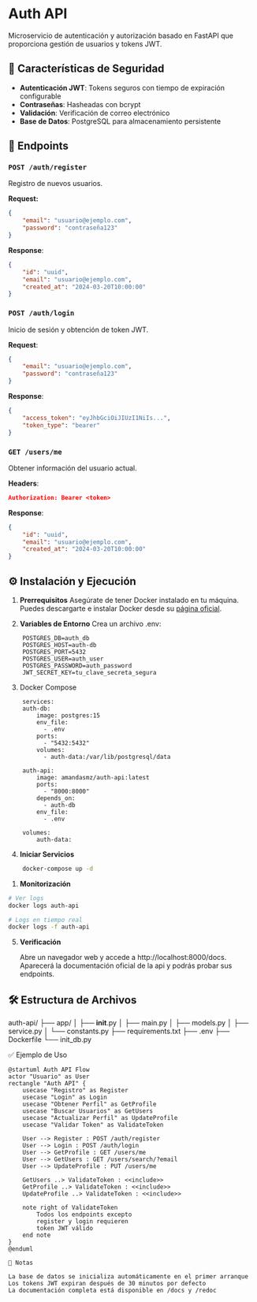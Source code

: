 # Auth API

Microservicio de autenticación y autorización basado en FastAPI que proporciona gestión de usuarios y tokens JWT.

## 🔐 Características de Seguridad

- **Autenticación JWT**: Tokens seguros con tiempo de expiración configurable
- **Contraseñas**: Hasheadas con bcrypt
- **Validación**: Verificación de correo electrónico
- **Base de Datos**: PostgreSQL para almacenamiento persistente

## 🚀 Endpoints

### `POST /auth/register`
Registro de nuevos usuarios.

**Request:**
```json
{
    "email": "usuario@ejemplo.com",
    "password": "contraseña123"
}
```
**Response**:
```json
{
    "id": "uuid",
    "email": "usuario@ejemplo.com",
    "created_at": "2024-03-20T10:00:00"
}
```

### `POST /auth/login`
Inicio de sesión y obtención de token JWT.

**Request**:
```json
{
    "email": "usuario@ejemplo.com",
    "password": "contraseña123"
}
```
**Response**:
```json
{
    "access_token": "eyJhbGciOiJIUzI1NiIs...",
    "token_type": "bearer"
}
```
### `GET /users/me`
Obtener información del usuario actual.

**Headers**:
```json
Authorization: Bearer <token>
```
**Response**:
```json
{
    "id": "uuid",
    "email": "usuario@ejemplo.com",
    "created_at": "2024-03-20T10:00:00"
}
```
## ⚙️ Instalación y Ejecución
1. **Prerrequisitos**
    Asegúrate de tener Docker instalado en tu máquina. Puedes descargarte e instalar Docker desde su [página oficial](https://www.docker.com/).

2. **Variables de Entorno**
Crea un archivo .env:
```env
    POSTGRES_DB=auth_db
    POSTGRES_HOST=auth-db
    POSTGRES_PORT=5432
    POSTGRES_USER=auth_user
    POSTGRES_PASSWORD=auth_password
    JWT_SECRET_KEY=tu_clave_secreta_segura
```
3. Docker Compose
```compose
    services:
    auth-db:
        image: postgres:15
        env_file:
          - .env
        ports:
          - "5432:5432"
        volumes:
          - auth-data:/var/lib/postgresql/data

    auth-api:
        image: amandasmz/auth-api:latest
        ports:
          - "8000:8000"
        depends_on:
          - auth-db
        env_file:
          - .env

    volumes:
        auth-data:
```

4. **Iniciar Servicios**

```bash
    docker-compose up -d
```
1. **Monitorización**

```bash
# Ver logs
docker logs auth-api

# Logs en tiempo real
docker logs -f auth-api
```

5. **Verificación**

    Abre un navegador web y accede a http://localhost:8000/docs. Aparecerá la documentación oficial de la api y podrás probar sus endpoints.

## 🛠️ Estructura de Archivos

auth-api/
├── app/
│   ├── __init__.py
│   ├── main.py
│   ├── models.py
│   ├── service.py
│   └── constants.py
├── requirements.txt
├── .env
├── Dockerfile
└── init_db.py

✅ Ejemplo de Uso
```plantuml
@startuml Auth API Flow
actor "Usuario" as User
rectangle "Auth API" {
    usecase "Registro" as Register
    usecase "Login" as Login
    usecase "Obtener Perfil" as GetProfile
    usecase "Buscar Usuarios" as GetUsers
    usecase "Actualizar Perfil" as UpdateProfile
    usecase "Validar Token" as ValidateToken

    User --> Register : POST /auth/register
    User --> Login : POST /auth/login
    User --> GetProfile : GET /users/me
    User --> GetUsers : GET /users/search/?email
    User --> UpdateProfile : PUT /users/me

    GetUsers ..> ValidateToken : <<include>>
    GetProfile ..> ValidateToken : <<include>>
    UpdateProfile ..> ValidateToken : <<include>>

    note right of ValidateToken
        Todos los endpoints excepto
        register y login requieren
        token JWT válido
    end note
}
@enduml
```

    📎 Notas

    La base de datos se inicializa automáticamente en el primer arranque
    Los tokens JWT expiran después de 30 minutos por defecto
    La documentación completa está disponible en /docs y /redoc

